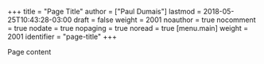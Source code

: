 +++
title = "Page Title"
author = ["Paul Dumais"]
lastmod = 2018-05-25T10:43:28-03:00
draft = false
weight = 2001
noauthor = true
nocomment = true
nodate = true
nopaging = true
noread = true
[menu.main]
  weight = 2001
  identifier = "page-title"
+++

Page content
